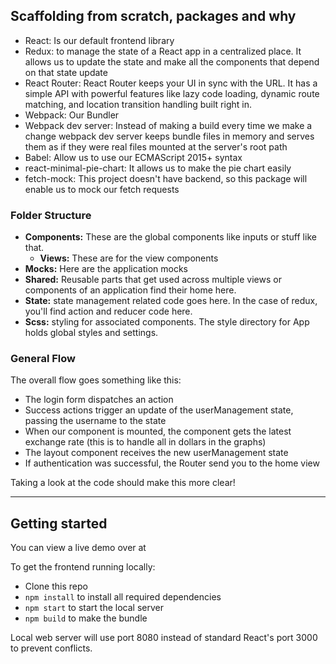 ## Scaffolding from scratch, packages and why
* React: Is our default frontend library
* Redux: to manage the state of a React app in a centralized place. It allows us to update the state and make all the components that depend on that state update
* React Router: React Router keeps your UI in sync with the URL. It has a simple API with powerful features like lazy code loading, dynamic route matching, and location transition handling built right in.
* Webpack: Our Bundler
* Webpack dev server: Instead of making a build every time we make a change webpack dev server keeps bundle files in memory and serves them as if they were real files mounted at the server's root path
* Babel: Allow us to use our ECMAScript 2015+ syntax 
* react-minimal-pie-chart: It allows us to make the pie chart easily
* fetch-mock: This project doesn't have backend, so this package will enable us to mock our fetch requests  

### Folder Structure
* **Components:** These are the global components like inputs or stuff like that.
    * **Views:** These are for the view components
* **Mocks:** Here are the application mocks
* **Shared:**  Reusable parts that get used across multiple views or components of an application find their home here. 
* **State:**  state management related code goes here. In the case of redux, you'll find action and reducer code here.
* **Scss:** styling for associated components. The style directory for App holds global styles and settings.

### General Flow

The overall flow goes something like this:
* The login form dispatches an action
* Success actions trigger an update of the userManagement state, passing the username to the state
* When our component is mounted, the component gets the latest exchange rate (this is to handle all in dollars in the graphs)
* The layout component receives the new userManagement state
* If authentication was successful, the Router send you to the home view

Taking a look at the code should make this more clear!

---

## Getting started

You can view a live demo over at

To get the frontend running locally:

- Clone this repo
- `npm install` to install all required dependencies
- `npm start` to start the local server 
- `npm build` to make the bundle

Local web server will use port 8080 instead of standard React's port 3000 to prevent conflicts.
 
